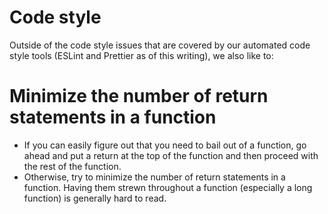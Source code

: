 # Code style

Outside of the code style issues that are covered by our automated code style
tools (ESLint and Prettier as of this writing), we also like to:

# Minimize the number of return statements in a function

-   If you can easily figure out that you need to bail out of a function, go
    ahead and put a return at the top of the function and then proceed with
    the rest of the function.
-   Otherwise, try to minimize the number of return statements in a function.
    Having them strewn throughout a function (especially a long function) is
    generally hard to read.

